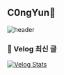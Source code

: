 ## C0ngYun👋

![header](https://capsule-render.vercel.app/api?type=soft-rounded&color=green&height=120&section=header&text=안녕하세요%20congyun%20입니다&fontSize=40&animation=fade)

### 📝 Velog 최신 글
[![Velog Stats](https://velog-readme-stats.vercel.app/api?name=congyun&color=dark)](https://velog.io/@congyun)




